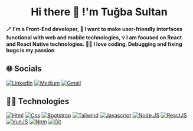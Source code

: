 ### <h1 align="center"> Hi there 👋 !'m Tuğba Sultan </h1> 
<h4>🪄 I'm a Front-End developer,
    🤝 I want to make user-friendly interfaces functional with web and mobile technologies,
    💡 I am focused on React and React Native technologies.
    👩‍💻 I love coding, Debugging and fixing bugs is my passion
</h4>


## 🌐 Socials 

[![LinkedIn](https://img.shields.io/badge/LinkedIn-0077B5.svg?style=for-the-badge&logo=linkedin&logoColor=white)](https://linkedin.com/in/tugbasultanaydin/)
[![Medium](https://img.shields.io/badge/Medium-12100E.svg?style=for-the-badge&logo=Medium&logoColor=white)](https://medium.com/@tubasultankoca) 
[![Gmail](https://img.shields.io/badge/Gmail-D14836?style=for-the-badge&logo=gmail&logoColor=white)](https://mail.google.com/)

## 👩‍💻 Technologies

[![Html](https://img.shields.io/badge/HTML5-E34F26?style=for-the-badge&logo=html5&logoColor=white)](https://www.w3schools.com/html/)
[![Css](https://img.shields.io/badge/CSS3-1572B6?style=for-the-badge&logo=css3&logoColor=white)](https://www.w3schools.com/css/)
[![Bootstrap](https://img.shields.io/badge/Bootstrap-563D7C?style=for-the-badge&logo=bootstrap&logoColor=white)](https://getbootstrap.com/)
[![Tailwind](https://img.shields.io/badge/Tailwind_CSS-38B2AC?style=for-the-badge&logo=tailwind-css&logoColor=white)](https://tailwindcss.com/)
[![Javascript](https://img.shields.io/badge/JavaScript-323330?style=for-the-badge&logo=javascript&logoColor=F7DF1E)](https://www.w3schools.com/js/)
[![Node.JS](https://img.shields.io/badge/Node%20js-339933?style=for-the-badge&logo=nodedotjs&logoColor=white)](https://nodejs.org/)
[![ReactJS](https://img.shields.io/badge/React-20232A?style=for-the-badge&logo=react&logoColor=61DAFB)](https://reactjs.org/)
[![VueJS](https://img.shields.io/badge/Vue%20js-35495E?style=for-the-badge&logo=vuedotjs&logoColor=4FC08D)](https://vuejs.org/)
[![Npm](https://img.shields.io/badge/npm-CB3837?style=for-the-badge&logo=npm&logoColor=white)](https://www.npmjs.com/)
[![Git](https://img.shields.io/badge/GIT-E44C30?style=for-the-badge&logo=git&logoColor=white)](https://git-scm.com/)

<!--
**tskoca/tskoca** is a ✨ _special_ ✨ repository because its `README.md` (this file) appears on your GitHub profile.

Here are some ideas to get you started:

- 🔭 I’m currently working on ...
- 🌱 I’m currently learning ...
- 👯 I’m looking to collaborate on ...
- 🤔 I’m looking for help with ...
- 💬 Ask me about ...
- 📫 How to reach me: ...
- 😄 Pronouns: ...
- ⚡ Fun fact: ...
-->
